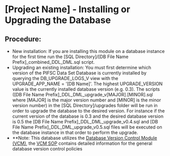 # [Project Name] - Installing or Upgrading the Database

## Procedure:
- New installation: If you are installing this module on a database instance for the first time run the [SQL Directory]/[DB File Name Prefix]_combined_DDL_DML.sql script.
- Upgrading an existing installation: You must first determine which version of the PIFSC Data Set Database is currently installed by querying the DB_UPGRADE_LOGS_V view with the UPGRADE_APP_NAME = '[DB Name]'.  The highest UPGRADE_VERSION value is the currently installed database version (e.g. 0.3).  The scripts ([DB File Name Prefix]_DDL_DML_upgrade_v[MAJOR].[MINOR].sql where [MAJOR] is the major version number and [MINOR] is the minor version number) in the [SQL Directory]/upgrades folder will be run in order to upgrade the database to the desired version.  For instance if the current version of the database is 0.3 and the desired database version is 0.5 the [DB File Name Prefix]_DDL_DML_upgrade_v0.4.sql and [DB File Name Prefix]_DDL_DML_upgrade_v0.5.sql files will be executed on the database instance in that order to perform the upgrade.  
- **Note: This database utilizes the [Database Version Control Module (VCM)](https://gitlab.pifsc.gov/centralized-data-tools/database-version-control-module), the [VCM SOP](https://gitlab.pifsc.gov/centralized-data-tools/database-version-control-module/-/blob/master/docs/DB%20Version%20Control%20Module%20SOP.MD) contains detailed information for the general database version control policies
